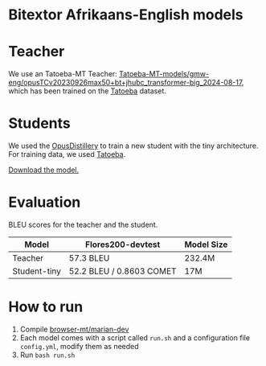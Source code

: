 # Bitextor Afrikaans-English models

# Teacher
We use an Tatoeba-MT Teacher: [Tatoeba-MT-models/gmw-eng/opusTCv20230926max50+bt+jhubc_transformer-big_2024-08-17](https://object.pouta.csc.fi/Tatoeba-MT-models/gmw-eng/opusTCv20230926max50+bt+jhubc_transformer-big_2024-08-17.zip), which has been trained on the [Tatoeba](https://github.com/Helsinki-NLP/Tatoeba-Challenge/tree/master/data) dataset.


# Students
We used the [OpusDistillery](https://github.com/Helsinki-NLP/OpusDistillery) to train a new student with the tiny architecture. For training data, we used [Tatoeba](https://github.com/Helsinki-NLP/Tatoeba-Challenge/tree/master/data).

[Download the model.](https://object.pouta.csc.fi/hplt_bitextor_models/afr-eng_tiny.zip)

# Evaluation
BLEU scores for the teacher and the student.

|Model|Flores200-devtest| Model Size |
|---|---|---|
|Teacher | 57.3 BLEU | 232.4M |  - |
|Student-tiny | 52.2 BLEU / 0.8603 COMET | 17M | - |

# How to run
1. Compile [browser-mt/marian-dev](https://github.com/browsermt/marian-dev)
2. Each model comes with a script called `run.sh` and a configuration file `config.yml`, modify them as needed
3. Run `bash run.sh`